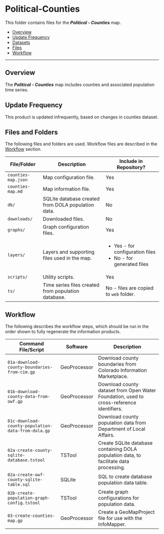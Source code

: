 # Political-Counties #

This folder contains files for the ***Political - Counties*** map.

* [Overview](#overview)
* [Update Frequency](#update-frequency)
* [Datasets](#datasets)
* [Files](#files)
* [Workflow](#workflow)

-----------------------------

## Overview ##

The ***Political - Counties*** map includes counties and associated population time series.

## Update Frequency ##

This product is updated infrequently, based on changes in counties dataset.

## Files and Folders ##

The following files and folders are used.  Workflow files are described in the [Workflow](#workflow) section.

| **File/Folder** | **Description** | **Include in Repository?** |
| -- | -- | -- |
| `counties-map.json` | Map configuration file. | Yes |
| `counties-map.md` | Map information file. | Yes |
| `db/` | SQLite database created from DOLA population data. | No |
| `downloads/` | Downloaded files. | No |
| `graphs/` | Graph configuration files. | Yes |
| `layers/` | Layers and supporting files used in the map. | <ul><li>Yes - for configuration files</li><li>No - for generated files</li></ul> |
| `scripts/` | Utility scripts. | Yes |
| `ts/` | Time series files created from population database. | No - files are copied to `web` folder. |

## Workflow ##

The following describes the workflow steps, which should be run in the order shown to fully regenerate the information products.

| **Command File/Script** | **Software** | **Description** |
| -- | -- | -- |
| `01a-download-county-boundaries-from-cim.gp` | GeoProcessor | Download county boundaries from Colorado Information Marketplace. |
| `01b-download-county-data-from-owf.gp` | GeoProcessor | Download county dataset from Open Water Foundation, used to cross-reference identifiers. |
| `01c-download-county-population-data-from-dola.gp` | GeoProcessor | Download county population data from Department of Local Affairs. |
| `02a-create-county-sqlite-database.tstool` | TSTool | Create SQLite database containing DOLA population data, to facilitate data processing. |
| `02a-create-owf-county-sqlite-table.sql` | SQLite | SQL to create database population data table. |
| `02b-create-population-graph-config.tstool` | TSTool | Create graph configurations for population data. |
| `03-create-counties-map.gp` | GeoProcessor | Create a GeoMapProject file for use with the InfoMapper. |

